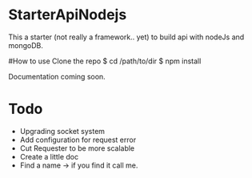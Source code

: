 # StarterApiNodejs
This a starter (not really a framework.. yet) to build api with nodeJs and mongoDB.

#How to use
Clone the repo
  $ cd /path/to/dir
  $ npm install
  
Documentation coming soon.

# Todo 
- Upgrading socket system
- Add configuration for request error
- Cut Requester to be more scalable
- Create a little doc
- Find a name -> if you find it call me.

